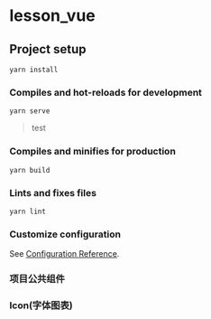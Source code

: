 # lesson_vue

## Project setup

```
yarn install
```

### Compiles and hot-reloads for development

```
yarn serve
```

>test
### Compiles and minifies for production

```
yarn build
```

### Lints and fixes files

```
yarn lint
```

### Customize configuration

See [Configuration Reference](https://cli.vuejs.org/config/).

### 项目公共组件

### Icon(字体图表)

> <common-icon name='icon-xxx'></common-icon>
